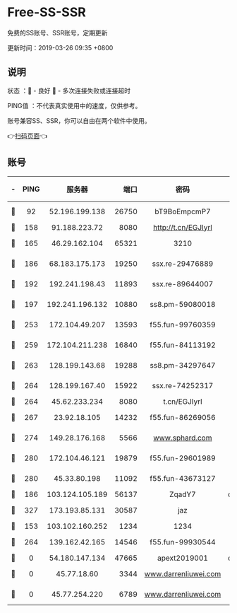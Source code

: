 # Free-SS-SSR

免费的SS账号、SSR账号，定期更新

更新时间：2019-03-26 09:35 +0800

## 说明

状态     ：🙂 - 良好 🙁 - 多次连接失败或连接超时

PING值   ：不代表真实使用中的速度，仅供参考。

账号兼容SS、SSR，你可以自由在两个软件中使用。

👉[扫码页面](https://liesauer.github.io/Free-SS-SSR/)👈

## 账号

|-|PING|服务器|端口|密码|加密方式|区域|
|:----:|:----:|:-----:|-----:|:----:|:----:|:----:|
|🙂|92|52.196.199.138|26750|bT9BoEmpcmP7|aes-256-cfb|JP|
|🙂|158|91.188.223.72|8080|http://t.cn/EGJIyrl|rc4-md5|RU|
|🙂|165|46.29.162.104|65321|3210|aes-256-ctr|RU|
|🙂|186|68.183.175.173|19250|ssx.re-29476889|aes-256-cfb|US|
|🙂|192|192.241.198.43|11893|ssx.re-89644007|aes-256-cfb|US|
|🙂|197|192.241.196.132|10880|ss8.pm-59080018|aes-256-cfb|US|
|🙂|253|172.104.49.207|13593|f55.fun-99760359|aes-256-cfb|SG|
|🙂|259|172.104.211.238|16840|f55.fun-84113192|aes-256-cfb|US|
|🙂|263|128.199.143.68|19288|ss8.pm-34297647|aes-256-cfb|SG|
|🙂|264|128.199.167.40|15922|ssx.re-74252317|aes-256-cfb|SG|
|🙂|264|45.62.233.234|8080|t.cn/EGJIyrl|rc4-md5|CA|
|🙂|267|23.92.18.105|14232|f55.fun-86269056|aes-256-cfb|US|
|🙂|274|149.28.176.168|5566|www.sphard.com|aes-256-cfb|AU|
|🙂|280|172.104.46.121|19879|f55.fun-29601989|aes-256-cfb|SG|
|🙂|280|45.33.80.198|11092|f55.fun-43673127|aes-256-cfb|US|
|🙂|186|103.124.105.189|56137|ZqadY7|chacha20|CN|
|🙂|327|173.193.85.131|30587|jaz|aes-256-cfb|US|
|🙁|153|103.102.160.252|1234|1234|rc4-md5|JP|
|🙁|264|139.162.42.165|14546|f55.fun-99930544|aes-256-cfb|SG|
|🙁|0|54.180.147.134|47665|apext2019001|chacha20|KR|
|🙁|0|45.77.18.60|3344|www.darrenliuwei.com|aes-256-cfb|JP|
|🙁|0|45.77.254.220|6789|www.darrenliuwei.com|aes-256-cfb|SG|
